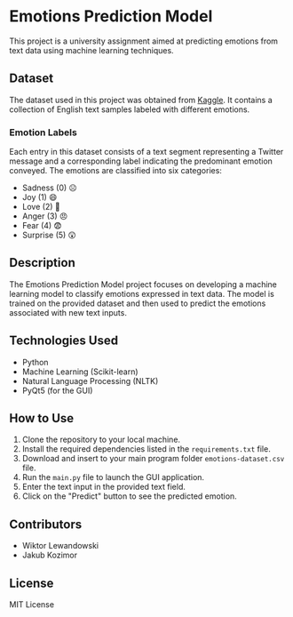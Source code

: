 # Emotions Prediction Model

This project is a university assignment aimed at predicting emotions from text data using machine learning techniques.

## Dataset
The dataset used in this project was obtained from [Kaggle](https://www.kaggle.com/datasets/nelgiriyewithana/emotions). It contains a collection of English text samples labeled with different emotions.

### Emotion Labels
Each entry in this dataset consists of a text segment representing a Twitter message and a corresponding label indicating the predominant emotion conveyed. The emotions are classified into six categories:
- Sadness (0) ☹️
- Joy (1) 😄
- Love (2) 🥰
- Anger (3) 😠
- Fear (4) 😨
- Surprise (5) 😲

## Description
The Emotions Prediction Model project focuses on developing a machine learning model to classify emotions expressed in text data. The model is trained on the provided dataset and then used to predict the emotions associated with new text inputs.

## Technologies Used
- Python
- Machine Learning (Scikit-learn)
- Natural Language Processing (NLTK)
- PyQt5 (for the GUI)

## How to Use
1. Clone the repository to your local machine.
2. Install the required dependencies listed in the `requirements.txt` file.
3. Download and insert to your main program folder `emotions-dataset.csv` file.
4. Run the `main.py` file to launch the GUI application.
5. Enter the text input in the provided text field.
6. Click on the "Predict" button to see the predicted emotion.

## Contributors
- Wiktor Lewandowski
- Jakub Kozimor

## License
MIT License
